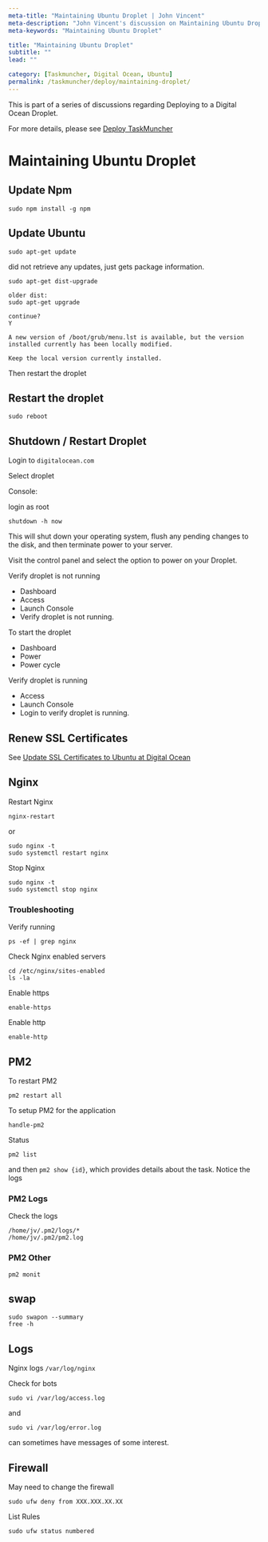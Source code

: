 ```yaml
---
meta-title: "Maintaining Ubuntu Droplet | John Vincent"
meta-description: "John Vincent's discussion on Maintaining Ubuntu Droplet"
meta-keywords: "Maintaining Ubuntu Droplet"

title: "Maintaining Ubuntu Droplet"
subtitle: ""
lead: ""

category: [Taskmuncher, Digital Ocean, Ubuntu]
permalink: /taskmuncher/deploy/maintaining-droplet/
---
```


This is part of a series of discussions regarding Deploying to a Digital Ocean Droplet.

For more details, please see 
[Deploy TaskMuncher](/taskmuncher/overview/#deploy)

<!-- end -->

# Maintaining Ubuntu Droplet

## Update Npm

```
sudo npm install -g npm
```

## Update Ubuntu

```
sudo apt-get update
```

did not retrieve any updates, just gets package information.

```
sudo apt-get dist-upgrade

older dist:
sudo apt-get upgrade
```

```
continue?
Y
```

```
A new version of /boot/grub/menu.lst is available, but the version installed currently has been locally modified.

Keep the local version currently installed.
```

Then restart the droplet

## Restart the droplet

```
sudo reboot
```

## Shutdown / Restart Droplet

Login to `digitalocean.com`

Select droplet

Console:

login as root

```
shutdown -h now
```

This will shut down your operating system, flush any pending changes to the disk, and then terminate power to your server.

Visit the control panel and select the option to power on your Droplet.

Verify droplet is not running

* Dashboard
* Access
* Launch Console
* Verify droplet is not running.

To start the droplet

* Dashboard
* Power
* Power cycle

Verify droplet is running

* Access
* Launch Console
* Login to verify droplet is running.

## Renew SSL Certificates

See [Update SSL Certificates to Ubuntu at Digital Ocean](/taskmuncher/deploy/update-ssl-certificates/)

## Nginx

Restart Nginx

```
nginx-restart
```

or

```
sudo nginx -t
sudo systemctl restart nginx
```

Stop Nginx

```
sudo nginx -t
sudo systemctl stop nginx
```

### Troubleshooting

Verify running

```
ps -ef | grep nginx
```

Check Nginx enabled servers

```
cd /etc/nginx/sites-enabled
ls -la
```

Enable https

```
enable-https
```

Enable http

```
enable-http
```

## PM2

To restart PM2

```
pm2 restart all
```

To setup PM2 for the application

```
handle-pm2
```

Status

```
pm2 list
```

and then `pm2 show {id}`, which provides details about the task. Notice the logs

### PM2 Logs

Check the logs

```
/home/jv/.pm2/logs/*
/home/jv/.pm2/pm2.log
```

### PM2 Other

```
pm2 monit
```

## swap

```
sudo swapon --summary
free -h
```

## Logs

Nginx logs `/var/log/nginx`

Check for bots

```
sudo vi /var/log/access.log
```

and

```
sudo vi /var/log/error.log
```

can sometimes have messages of some interest.

## Firewall

May need to change the firewall

```
sudo ufw deny from XXX.XXX.XX.XX
```

List Rules

```
sudo ufw status numbered
```


